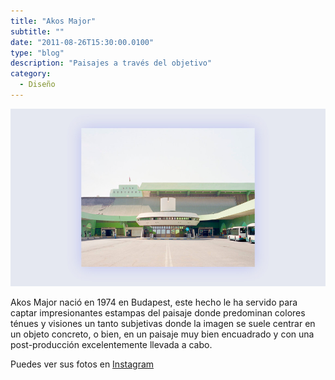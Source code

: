 ```yaml
---
title: "Akos Major"
subtitle: ""
date: "2011-08-26T15:30:00.0100"
type: "blog"
description: "Paisajes a través del objetivo"
category:
  - Diseño
---
```


![Fotografía de Akos Major](/../../content/images/posts/akos-major-1.jpg)

Akos Major nació en 1974 en Budapest, este hecho le ha servido para captar impresionantes estampas del paisaje donde predominan colores ténues y visiones un tanto subjetivas donde la imagen se suele centrar en un objeto concreto, o bien, en un paisaje muy bien encuadrado y con una post-producción excelentemente llevada a cabo.

Puedes ver sus fotos en [Instagram](https://www.instagram.com/akos_major)
